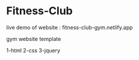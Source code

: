 # Fitness-Club
live demo of website : fitness-club-gym.netlify.app

gym website template

1-html
2-css
3-jquery
